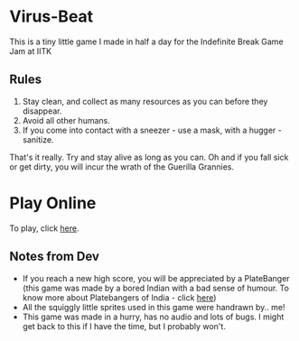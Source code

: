 # Virus-Beat
This is a tiny little game I made in half a day for the Indefinite Break Game Jam at IITK

## Rules
1. Stay clean, and collect as many resources as you can before they disappear.
2. Avoid all other humans.
3. If you come into contact with a sneezer - use a mask, with a hugger - sanitize.

That's it really. Try and stay alive as long as you can.
Oh and if you fall sick or get dirty, you will incur the wrath of the Guerilla Grannies.

# Play Online

To play, click [here](https://nidhisalian.github.io/Virus-Beat/).

## Notes from Dev
- If you reach a new high score, you will be appreciated by a PlateBanger (this game was made by a bored Indian with a bad sense of humour.  To know more about Platebangers of India - click [here]())
- All the squiggly little sprites used in this game were handrawn by.. me!
- This game was made in a hurry, has no audio and lots of bugs. I might get back to this if I have the time, but I probably won't.


